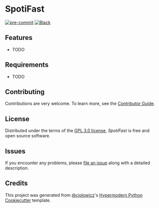# SpotiFast

[![pre-commit](https://img.shields.io/badge/pre--commit-enabled-brightgreen?logo=pre-commit&logoColor=white)][pre-commit]
[![Black](https://img.shields.io/badge/code%20style-black-000000.svg)][black]

[pre-commit]: https://github.com/pre-commit/pre-commit
[black]: https://github.com/psf/black

## Features

- TODO

## Requirements

- TODO


## Contributing

Contributions are very welcome.
To learn more, see the [Contributor Guide].

## License

Distributed under the terms of the [GPL 3.0 license][license],
_SpotiFast_ is free and open source software.

## Issues

If you encounter any problems,
please [file an issue] along with a detailed description.

## Credits

This project was generated from [@cjolowicz]'s [Hypermodern Python Cookiecutter] template.

[@cjolowicz]: https://github.com/cjolowicz
[pypi]: https://pypi.org/
[hypermodern python cookiecutter]: https://github.com/cjolowicz/cookiecutter-hypermodern-python
[file an issue]: https://github.com/dekoza/coding_challenge/issues
[pip]: https://pip.pypa.io/

<!-- github-only -->

[license]: https://github.com/dekoza/coding_challenge/blob/main/LICENSE
[contributor guide]: https://github.com/dekoza/coding_challenge/blob/main/CONTRIBUTING.md
[command-line reference]: https://coding_challenge.readthedocs.io/en/latest/usage.html
